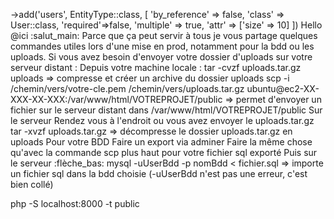  ->add('users', EntityType::class, [
                'by_reference' => false,
                'class' => User::class,
                'required'=>false,
                'multiple' => true,
                'attr' => ['size' => 10]
            ])
            Hello @ici :salut_main:
Parce que ça peut servir à tous je vous partage quelques commandes utiles lors d'une mise en prod, notamment pour la bdd ou les uploads.
Si vous avez besoin d'envoyer votre dossier d'uploads sur votre serveur distant :
Depuis votre machine locale :
tar -cvzf uploads.tar.gz uploads => compresse et créer un archive du dossier uploads
scp -i /chemin/vers/votre-cle.pem /chemin/vers/uploads.tar.gz ubuntu@ec2-XX-XXX-XX-XXX:/var/www/html/VOTREPROJET/public => permet d'envoyer un fichier sur le serveur distant dans /var/www/html/VOTREPROJET/public
Sur le serveur
Rendez vous à l'endroit ou vous avez envoyer le uploads.tar.gz
 tar -xvzf uploads.tar.gz  => décompresse le dossier uploads.tar.gz en uploads
Pour votre BDD
Faire un export via adminer
Faire la même chose qu'avec la commande scp  plus haut pour votre fichier sql exporté
Puis sur le serveur :flèche_bas:
mysql -uUserBdd -p nomBdd < fichier.sql => importe un fichier sql dans la bdd choisie (-uUserBdd  n'est pas une erreur, c'est bien collé)


php -S localhost:8000 -t public